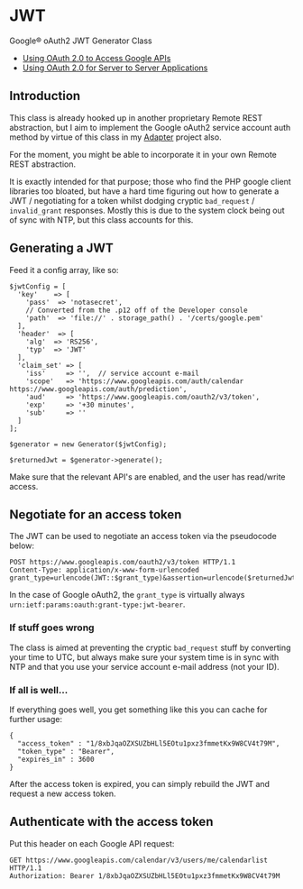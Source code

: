 # JWT
Google® oAuth2 JWT Generator Class

- [Using OAuth 2.0 to Access Google APIs](https://developers.google.com/accounts/docs/OAuth2)
- [Using OAuth 2.0 for Server to Server Applications](https://developers.google.com/accounts/docs/OAuth2ServiceAccount)

## Introduction

This class is already hooked up in another proprietary Remote REST abstraction, but I aim to implement the Google oAuth2 service account auth method by virtue of this class in my [Adapter](https://github.com/raffie-rest/adapter) project also.

For the moment, you might be able to incorporate it in your own Remote REST abstraction.

It is exactly intended for that purpose; those who find the PHP google client libraries too bloated, but have a hard time figuring out how to generate a JWT / negotiating for a token whilst dodging cryptic `bad_request` / `invalid_grant` responses. Mostly this is due to the system clock being out of sync with NTP, but this class accounts for this.

## Generating a JWT

Feed it a config array, like so:

	$jwtConfig = [
	  'key'    => [
	    'pass'  => 'notasecret',
	    // Converted from the .p12 off of the Developer console
	    'path'  => 'file://' . storage_path() . '/certs/google.pem'
	  ],
	  'header'  => [
	    'alg'  => 'RS256',
	    'typ'  => 'JWT'
	  ],
	  'claim_set' => [
	    'iss'     => '',  // service account e-mail
	    'scope'   => 'https://www.googleapis.com/auth/calendar https://www.googleapis.com/auth/prediction',
	    'aud'     => 'https://www.googleapis.com/oauth2/v3/token',
	    'exp'     => '+30 minutes',
	    'sub'     => ''
	  ]
	];
	
	$generator = new Generator($jwtConfig);
	
	$returnedJwt = $generator->generate();

Make sure that the relevant API's are enabled, and the user has read/write access. 

## Negotiate for an access token

The JWT can be used to negotiate an access token via the pseudocode below:

	POST https://www.googleapis.com/oauth2/v3/token HTTP/1.1
	Content-Type: application/x-www-form-urlencoded
	grant_type=urlencode(JWT::$grant_type)&assertion=urlencode($returnedJwt)

In the case of Google oAuth2, the `grant_type` is virtually always `urn:ietf:params:oauth:grant-type:jwt-bearer`.

### If stuff goes wrong

The class is aimed at preventing the cryptic `bad_request` stuff by converting your time to UTC, but always make sure your system time is in sync with NTP and that you use your service account e-mail address (not your ID).

### If all is well...

If everything goes well, you get something like this you can cache for further usage:

	{
	  "access_token" : "1/8xbJqaOZXSUZbHLl5EOtu1pxz3fmmetKx9W8CV4t79M",
	  "token_type" : "Bearer",
	  "expires_in" : 3600
	}

After the access token is expired, you can simply rebuild the JWT and request a new access token.

## Authenticate with the access token

Put this header on each Google API request:

	GET https://www.googleapis.com/calendar/v3/users/me/calendarlist HTTP/1.1
	Authorization: Bearer 1/8xbJqaOZXSUZbHLl5EOtu1pxz3fmmetKx9W8CV4t79M
